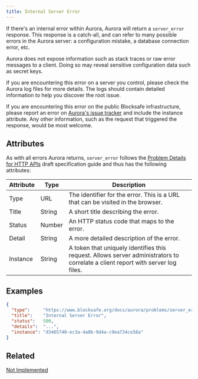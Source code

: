 ```yaml
---
title: Internal Server Error
---
```


If there's an internal error within Aurora, Aurora will return a `server_error` response.  This response is a catch-all, and can refer to many possible errors in the Aurora server: a configuration mistake, a database connection error, etc.

Aurora does not expose information such as stack traces or raw error messages to a client.  Doing so may reveal sensitive configuration data such as secret keys.

If you are encountering this error on a server you control, please check the Aurora log files for more details. The logs should contain detailed information to help you discover the root issue.

If you are encountering this error on the public Blocksafe infrastructure, please report an error on [Aurora's issue tracker](https://github.com/blocksafe/go/issues) and include the instance attribute.
Any other information, such as the request that triggered the response, would be most welcome.

## Attributes

As with all errors Aurora returns, `server_error` follows the [Problem Details for HTTP APIs](https://tools.ietf.org/html/draft-ietf-appsawg-http-problem-00) draft specification guide and thus has the following attributes:

| Attribute | Type   | Description                                                                                                                     |
| --------- | ----   | ------------------------------------------------------------------------------------------------------------------------------- |
| Type      | URL    | The identifier for the error.  This is a URL that can be visited in the browser.                                                |
| Title     | String | A short title describing the error.                                                                                             |
| Status    | Number | An HTTP status code that maps to the error.                                                                                     |
| Detail    | String | A more detailed description of the error.                                                                                       |
| Instance  | String | A token that uniquely identifies this request. Allows server administrators to correlate a client report with server log files. |


## Examples
```json
{
  "type":     "https://www.blocksafe.org/docs/aurora/problems/server_error",
  "title":    "Internal Server Error",
  "status":   500,
  "details":  "...",
  "instance": "d3465740-ec3a-4a0b-9d4a-c9ea734ce58a"
}
```

## Related

[Not Implemented](./not-implemented.md)
